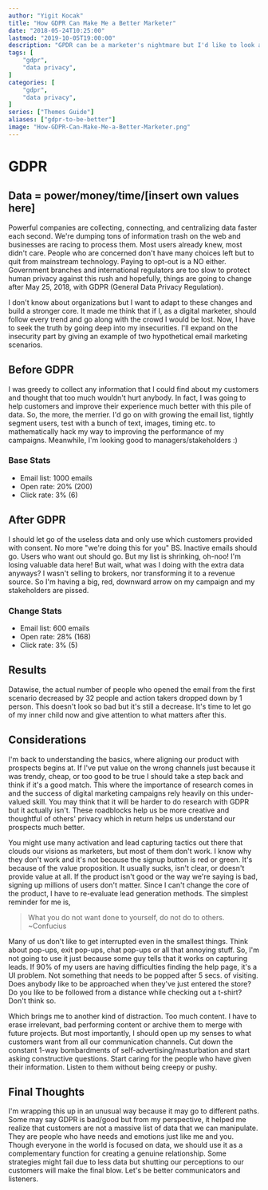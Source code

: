 ```yaml
---
author: "Yigit Kocak"
title: "How GDPR Can Make Me a Better Marketer"
date: "2018-05-24T10:25:00"
lastmod: "2019-10-05T19:00:00"
description: "GPDR can be a marketer's nightmare but I'd like to look at it from the bright side by evolving to a better marketer."
tags: [
    "gdpr",
    "data privacy",
]
categories: [
    "gdpr",
    "data privacy",
]
series: ["Themes Guide"]
aliases: ["gdpr-to-be-better"]
image: "How-GDPR-Can-Make-Me-a-Better-Marketer.png"
---
```


# GDPR

## Data = power/money/time/[insert own values here]

Powerful companies are collecting, connecting, and centralizing data faster each second. We're dumping tons of information trash on the web and businesses are racing to process them. Most users already knew, most didn't care. People who are concerned don't have many choices left but to quit from mainstream technology. Paying to opt-out is a NO either. Government branches and international regulators are too slow to protect human privacy against this rush and hopefully, things are going to change after May 25, 2018, with GDPR (General Data Privacy Regulation).

I don't know about organizations but I want to adapt to these changes and build a stronger core. It made me think that if I, as a digital marketer, should follow every trend and go along with the crowd I would be lost. Now, I have to seek the truth by going deep into my insecurities. I'll expand on the insecurity part by giving an example of two hypothetical email marketing scenarios.

## Before GDPR

I was greedy to collect any information that I could find about my customers and thought that too much wouldn't hurt anybody. In fact, I was going to help customers and improve their experience much better with this pile of data. So, the more, the merrier. I'd go on with growing the email list, tightly segment users, test with a bunch of text, images, timing etc. to mathematically hack my way to improving the performance of my campaigns. Meanwhile, I'm looking good to managers/stakeholders :)

### Base Stats

* Email list: 1000 emails
* Open rate: 20% (200)
* Click rate: 3% (6)

## After GDPR

I should let go of the useless data and only use which customers provided with consent. No more "we're doing this for you" BS. Inactive emails should go. Users who want out should go. But my list is shrinking, oh-noo! I'm losing valuable data here! But wait, what was I doing with the extra data anyways? I wasn't selling to brokers, nor transforming it to a revenue source. So I'm having a big, red, downward arrow on my campaign and my stakeholders are pissed.

### Change Stats

* Email list: 600 emails
* Open rate: 28% (168)
* Click rate: 3% (5)

## Results

Datawise, the actual number of people who opened the email from the first scenario decreased by 32 people and action takers dropped down by 1 person. This doesn't look so bad but it's still a decrease. It's time to let go of my inner child now and give attention to what matters after this.

## Considerations

I'm back to understanding the basics, where aligning our product with prospects begins at. If I've put value on the wrong channels just because it was trendy, cheap, or too good to be true I should take a step back and think if it's a good match. This where the importance of research comes in and the success of digital marketing campaigns rely heavily on this under-valued skill. You may think that it will be harder to do research with GDPR but it actually isn't. These roadblocks help us be more creative and thoughtful of others' privacy which in return helps us understand our prospects much better.

You might use many activation and lead capturing tactics out there that clouds our visions as marketers, but most of them don't work. I know why they don't work and it's not because the signup button is red or green. It's because of the value proposition. It usually sucks, isn't clear, or doesn't provide value at all. If the product isn't good or the way we're saying is bad, signing up millions of users don't matter. Since I can't change the core of the product, I have to re-evaluate lead generation methods. The simplest reminder for me is,

> What you do not want done to yourself, do not do to others. ~Confucius

Many of us don't like to get interrupted even in the smallest things. Think about pop-ups, exit pop-ups, chat pop-ups or all that annoying stuff. So, I'm not going to use it just because some guy tells that it works on capturing leads. If 90% of my users are having difficulties finding the help page, it's a UI problem. Not something that needs to be popped after 5 secs. of visiting. Does anybody like to be approached when they've just entered the store? Do you like to be followed from a distance while checking out a t-shirt? Don't think so.

Which brings me to another kind of distraction. Too much content. I have to erase irrelevant, bad performing content or archive them to merge with future projects. But most importantly, I should open up my senses to what customers want from all our communication channels. Cut down the constant 1-way bombardments of self-advertising/masturbation and start asking constructive questions. Start caring for the people who have given their information. Listen to them without being creepy or pushy.

## Final Thoughts

I'm wrapping this up in an unusual way because it may go to different paths. Some may say GDPR is bad/good but from my perspective, it helped me realize that customers are not a massive list of data that we can manipulate. They are people who have needs and emotions just like me and you. Though everyone in the world is focused on data, we should use it as a complementary function for creating a genuine relationship. Some strategies might fail due to less data but shutting our perceptions to our customers will make the final blow. Let's be better communicators and listeners.